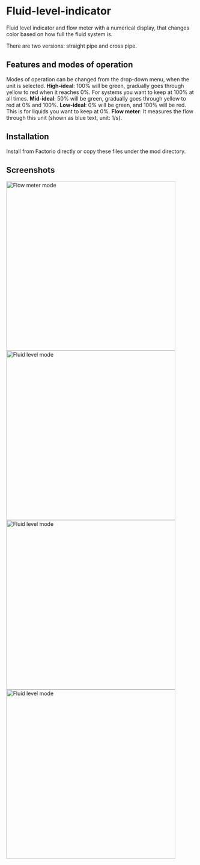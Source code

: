 # Fluid-level-indicator

Fluid level indicator and flow meter with a numerical display, that changes color based on how full the fluid system is.

There are two versions: straight pipe and cross pipe.

## Features and modes of operation

Modes of operation can be changed from the drop-down menu, when the unit is selected.
**High-ideal**: 100% will be green, gradually goes through yellow to red when it reaches 0%. For systems you want to keep at 100% at all times.
**Mid-ideal**: 50% will be green, gradually goes through yellow to red at 0% and 100%.
**Low-ideal**: 0% will be green, and 100% will be red. This is for liquids you want to keep at 0%.
**Flow meter**: It measures the flow through this unit (shown as blue text, unit: 1/s). 

## Installation

Install from Factorio directly or copy these files under the mod directory.

## Screenshots

<img src="https://assets-mod.factorio.com/assets/fd5b615e33d6dead7931dd80007bede1ab35c399.png" alt="Flow meter mode" width="450" />
<img src="https://assets-mod.factorio.com/assets/4a43cbb38504d61f3d9e567c467a9c8bb43c6432.png" alt="Fluid level mode" width="450" />
<img src="https://assets-mod.factorio.com/assets/d0ae91816f7cfbe3d094e275ab1a1fe8005b935a.png" alt="Fluid level mode" width="450" />
<img src="https://assets-mod.factorio.com/assets/bd6e59b7c806c975a0b1fb523a127f13d72237c5.png" alt="Fluid level mode" width="450" />
